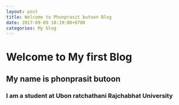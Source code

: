 ```yaml
---
layout: post
title: Welcome to Phonprasit butoon Blog
date: 2017-09-09 10:19:00+0700
categories: My blog
---
```


# Welcome to My first Blog
## My name is phonprasit butoon
### I am a student at Ubon ratchathani Rajchabhat University
